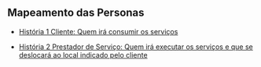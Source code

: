 ## Mapeamento das Personas
 - [História 1 Cliente: Quem irá consumir os serviços](/doc/historia_usuario/Historia_usuario_cliente.md)
 
 - [História 2 Prestador de Serviço: Quem irá executar os serviços e que se deslocará ao local indicado pelo cliente](/doc/historia_usuario/Historia_usuario_prestador_de_servico.md)
 
